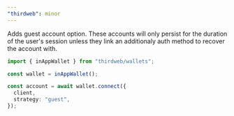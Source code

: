 ```yaml
---
"thirdweb": minor
---
```


Adds guest account option. These accounts will only persist for the duration of the user's session unless they link an additionaly auth method to recover the account with.
```ts
import { inAppWallet } from "thirdweb/wallets";

const wallet = inAppWallet();

const account = await wallet.connect({
  client,
  strategy: "guest",
});
```
